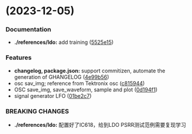 #  (2023-12-05)


### Documentation

* **./references/ldo:** add training ([5525e15](https://github.com/Maxwell-shiki/RF_automation/commit/5525e158b270486c6de78224fe5bfeb1176084bd))


### Features

* **changelog, package.json:** support commitizen, automate the generation of GHANGELOG ([4e99b56](https://github.com/Maxwell-shiki/RF_automation/commit/4e99b5612a69d4f65fd39bee3048553aaeeeba8f))
* osc sav_img; reference from Tektronix osc ([c815944](https://github.com/Maxwell-shiki/RF_automation/commit/c815944e2fb079036422c5ee7449a9e5afa75ba4))
* OSC save_img, save_waveform, sample and plot ([0d194f1](https://github.com/Maxwell-shiki/RF_automation/commit/0d194f1c7da64ad971afa2e7e60580aef167b57b))
* signal generator LFO ([01be2c7](https://github.com/Maxwell-shiki/RF_automation/commit/01be2c77817a70c407c049b795887f34f4cd3040))


### BREAKING CHANGES

* **./references/ldo:** 配置好了IC618，给到LDO PSRR测试范例需要复现学习



